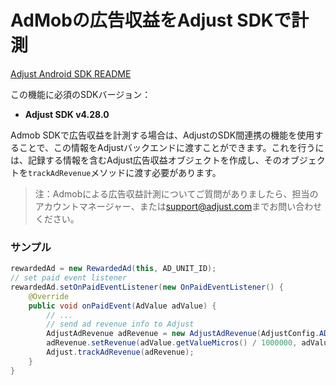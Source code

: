 # AdMobの広告収益をAdjust SDKで計測

[Adjust Android SDK README][android-readme]

この機能に必須のSDKバージョン：

- **Adjust SDK v4.28.0**

Admob SDKで広告収益を計測する場合は、AdjustのSDK間連携の機能を使用することで、この情報をAdjustバックエンドに渡すことができます。これを行うには、記録する情報を含むAdjust広告収益オブジェクトを作成し、そのオブジェクトを`trackAdRevenue`メソッドに渡す必要があります。

> 注：Admobによる広告収益計測についてご質問がありましたら、担当のアカウントマネージャー、または[support@adjust.com](mailto:support@adjust.com)までお問い合わせください。

### サンプル

```java
rewardedAd = new RewardedAd(this, AD_UNIT_ID);
// set paid event listener
rewardedAd.setOnPaidEventListener(new OnPaidEventListener() {
    @Override
    public void onPaidEvent(AdValue adValue) {
        // ...
        // send ad revenue info to Adjust
        AdjustAdRevenue adRevenue = new AdjustAdRevenue(AdjustConfig.AD_REVENUE_ADMOB);
        adRevenue.setRevenue(adValue.getValueMicros() / 1000000, adValue.getCurrencyCode());
        Adjust.trackAdRevenue(adRevenue);
    }
}
```

[android-readme]:    https://github.com/adjust/android_sdk/blob/master/doc/japanese/README.md
